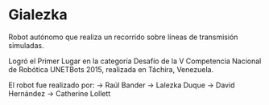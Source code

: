 # Gialezka
Robot autónomo que realiza un recorrido sobre líneas de transmisión simuladas.

Logró el Primer Lugar en la categoría Desafío de la V Competencia Nacional de Robótica UNETBots 2015, realizada en Táchira, Venezuela.

El robot fue realizado por:
  -> Raúl Bander
  -> Lalezka Duque
  -> David Hernández
  -> Catherine Lollett
